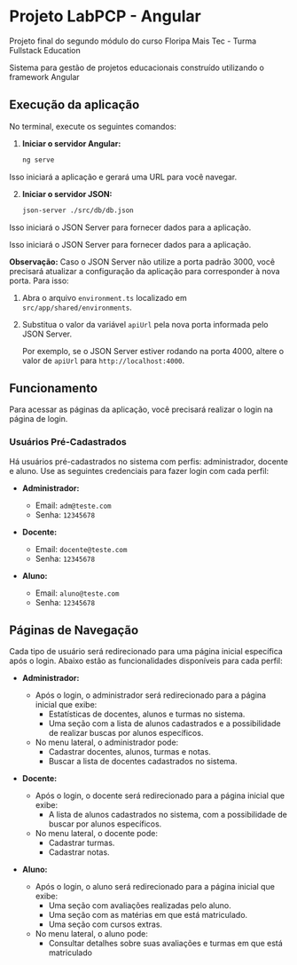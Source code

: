 # Projeto LabPCP - Angular

Projeto final do segundo módulo do curso Floripa Mais Tec - Turma Fullstack Education

Sistema para gestão de projetos educacionais construído utilizando o framework Angular

## Execução da aplicação

No terminal, execute os seguintes comandos:

1. **Iniciar o servidor Angular:**
   ```bash
   ng serve

Isso iniciará a aplicação e gerará uma URL para você navegar.

2. **Iniciar o servidor JSON:**
   ```bash
   json-server ./src/db/db.json

Isso iniciará o JSON Server para fornecer dados para a aplicação.

Isso iniciará o JSON Server para fornecer dados para a aplicação.

**Observação:** Caso o JSON Server não utilize a porta padrão 3000, você precisará atualizar a configuração da aplicação para corresponder à nova porta. Para isso:

1. Abra o arquivo `environment.ts` localizado em `src/app/shared/environments`.
2. Substitua o valor da variável `apiUrl` pela nova porta informada pelo JSON Server.

   Por exemplo, se o JSON Server estiver rodando na porta 4000, altere o valor de `apiUrl` para `http://localhost:4000`.


## Funcionamento

Para acessar as páginas da aplicação, você precisará realizar o login na página de login.

### Usuários Pré-Cadastrados

Há usuários pré-cadastrados no sistema com perfis: administrador, docente e aluno. Use as seguintes credenciais para fazer login com cada perfil:

- **Administrador:**
  - Email: `adm@teste.com`
  - Senha: `12345678`

- **Docente:**
  - Email: `docente@teste.com`
  - Senha: `12345678`

- **Aluno:**
  - Email: `aluno@teste.com`
  - Senha: `12345678`


## Páginas de Navegação

Cada tipo de usuário será redirecionado para uma página inicial específica após o login. Abaixo estão as funcionalidades disponíveis para cada perfil:

- **Administrador:**
  - Após o login, o administrador será redirecionado para a página inicial que exibe:
    - Estatísticas de docentes, alunos e turmas no sistema.
    - Uma seção com a lista de alunos cadastrados e a possibilidade de realizar buscas por alunos específicos.
  - No menu lateral, o administrador pode:
    - Cadastrar docentes, alunos, turmas e notas.
    - Buscar a lista de docentes cadastrados no sistema.

- **Docente:**
  - Após o login, o docente será redirecionado para a página inicial que exibe:
    - A lista de alunos cadastrados no sistema, com a possibilidade de buscar por alunos específicos.
  - No menu lateral, o docente pode:
    - Cadastrar turmas.
    - Cadastrar notas.

- **Aluno:**
  - Após o login, o aluno será redirecionado para a página inicial que exibe:
    - Uma seção com avaliações realizadas pelo aluno.
    - Uma seção com as matérias em que está matriculado.
    - Uma seção com cursos extras.
  - No menu lateral, o aluno pode:
    - Consultar detalhes sobre suas avaliações e turmas em que está matriculado
